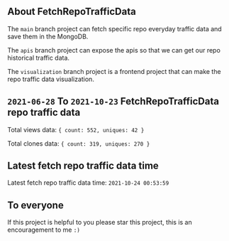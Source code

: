 ## About FetchRepoTrafficData

The `main` branch project can fetch specific repo everyday traffic data and save them in the MongoDB.

The `apis` branch project can expose the apis so that we can get our repo historical traffic data.

The `visualization` branch project is a frontend project that can make the repo traffic data visualization.

## `2021-06-28` To `2021-10-23` FetchRepoTrafficData repo traffic data

Total views data: `{ count: 552, uniques: 42 }`

Total clones data: `{ count: 319, uniques: 270 }`

## Latest fetch repo traffic data time

Latest fetch repo traffic data time: `2021-10-24 00:53:59`

## To everyone

If this project is helpful to you please star this project, this is an encouragement to me `:)`



